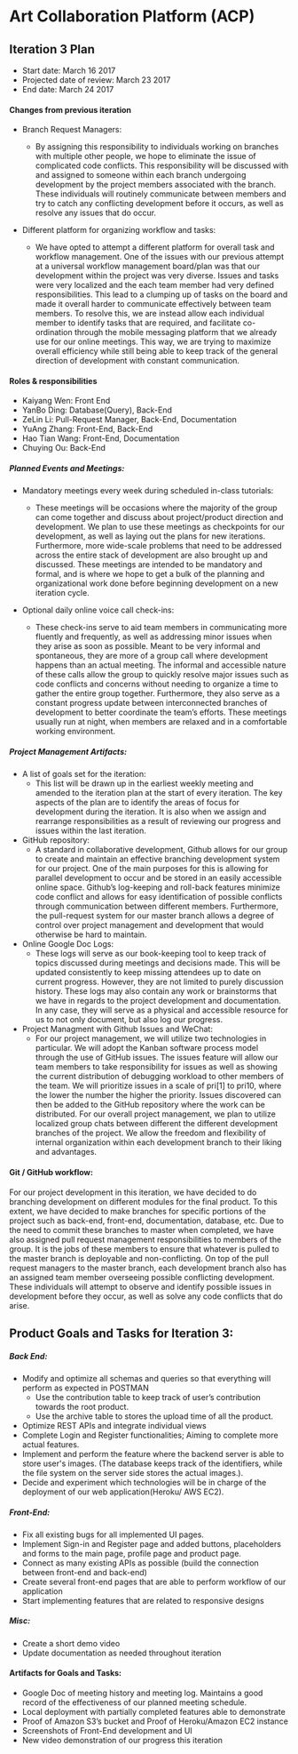 # Art Collaboration Platform (ACP)
## Iteration 3 Plan

 * Start date: March 16 2017
 * Projected date of review: March 23 2017
 * End date: March 24 2017

#### Changes from previous iteration
* Branch Request Managers:
  * By assigning this responsibility to individuals working on branches with multiple other people, we hope to eliminate the issue of complicated code conflicts. This responsibility will be discussed with and assigned to someone within each branch undergoing development by the project members associated with the branch. These individuals will routinely communicate between members and try to catch any conflicting development before it occurs, as well as resolve any issues that do occur.

* Different platform for organizing workflow and tasks:
  * We have opted to attempt a different platform for overall task and workflow management. One of the issues with our previous attempt at a universal workflow management board/plan was that our development within the project was very diverse. Issues and tasks were very localized and the each team member had very defined responsibilities. This lead to a clumping up of tasks on the board and made it overall harder to communicate effectively between team members. To resolve this, we are instead allow each individual member to identify tasks that are required, and facilitate co-ordination through the mobile messaging platform that we already use for our online meetings. This way, we are trying to maximize overall efficiency while still being able to keep track of the general direction of development with constant communication.
 
#### Roles & responsibilities

* Kaiyang Wen: Front End
* YanBo Ding: Database(Query), Back-End
* ZeLin Li: Pull-Request Manager, Back-End, Documentation
* YuAng Zhang: Front-End, Back-End
* Hao Tian Wang: Front-End, Documentation
* Chuying Ou: Back-End

##### Planned Events and Meetings:
* Mandatory meetings every week during scheduled in-class tutorials:
  * These meetings will be occasions where the majority of the group can come together and discuss about project/product direction and development. We plan to use these meetings as checkpoints for our development, as well as laying out the plans for new iterations. Furthermore, more wide-scale problems that need to be addressed across the entire stack of development are also brought up and discussed. These meetings are intended to be mandatory and formal, and is where we hope to get a bulk of the planning and organizational work done before beginning development on a new iteration cycle. 

* Optional daily online voice call check-ins:
  * These check-ins serve to aid team members in communicating more fluently and frequently, as well as addressing minor issues when they arise as soon as possible. Meant to be very informal and spontaneous, they are more of a group call where development happens than an actual meeting. The informal and accessible nature of these calls allow the group to quickly resolve major issues such as code conflicts and concerns without needing to organize a time to gather the entire group together. Furthermore, they also serve as a constant progress update between interconnected branches of development to better coordinate the team’s efforts. These meetings usually run at night, when members are relaxed and in a comfortable working environment.


##### Project Management Artifacts:
* A list of goals set for the iteration:
  * This list will be drawn up in the earliest weekly meeting and amended to the iteration plan at the start of every iteration. The key aspects of the plan are to identify the areas of focus for development during the iteration. It is also when we assign and rearrange responsibilities as a result of reviewing our progress and issues within the last iteration.
* GitHub repository:
  *  A standard in collaborative development, Github allows for our group to create and maintain an effective branching development system for our project. One of the main purposes for this is allowing for parallel development to occur and be stored in an easily accessible online space. Github’s log-keeping and roll-back features minimize code conflict and allows for easy identification of possible conflicts through communication between different members. Furthermore, the pull-request system for our master branch allows a degree of control over project management and development that would otherwise be hard to maintain.
* Online Google Doc Logs:
  * These logs will serve as our book-keeping tool to keep track of topics discussed during meetings and decisions made. This will be updated consistently to keep missing attendees up to date on current progress. However, they are not limited to purely discussion history. These logs may also contain any work or brainstorms that we have in regards to the project development and documentation. In any case, they will serve as a physical and accessible resource for us to not only document, but also log our progress.
* Project Managment with Github Issues and WeChat:
  * For our project management, we will utilize two technologies in particular. We will adopt the Kanban software process model through the use of GitHub issues. The issues feature will allow our team members to take responsibility for issues as well as showing the current distribution of debugging workload to other members of the team. We will prioritize issues in a scale of pri[1] to pri10, where the lower the number the higher the priority. Issues discovered can then be added to the GitHub repository where the work can be distributed. For our overall project management, we plan to utilize localized group chats between different the different development branches of the project. We allow the freedom and flexibility of internal organization within each development branch to their liking and advantages.

#### Git / GitHub workflow:
For our project development in this iteration, we have decided to do branching development on different modules for the final product. To this extent, we have decided to make branches for specific portions of the project such as back-end, front-end, documentation, database, etc. Due to the need to commit these branches to master when completed, we have also assigned pull request management responsibilities to members of the group. It is the jobs of these members to ensure that whatever is pulled to the master branch is deployable and non-conflicting. On top of the pull request managers to the master branch, each development branch also has an assigned team member overseeing possible conflicting development. These individuals will attempt to observe and identify possible issues in development before they occur, as well as solve any code conflicts that do arise.

## Product Goals and Tasks for Iteration 3:
##### Back End:
* Modify and optimize all schemas and queries so that everything will perform as expected in POSTMAN
  * Use the contribution table to keep track of user’s contribution towards the root product.  
  * Use the archive table to stores the upload time of all the product.
* Optimize REST APIs and integrate  individual views
* Complete Login and Register  functionalities; Aiming to complete more actual features.
* Implement and perform the feature where the backend server is able to store user's images. (The database keeps track of the identifiers, while the file system on the server side stores the actual images.).
* Decide and experiment which technologies will be in charge of the deployment of our web application(Heroku/ AWS EC2).

##### Front-End:
* Fix all existing bugs for all implemented UI pages.
* Implement Sign-in and Register page and added buttons, placeholders and forms to the main page, profile page and product page.
* Connect as many existing APIs as possible (build the connection between front-end and back-end)
* Create several front-end pages that are able to perform workflow of our application
* Start implementing features that are related to responsive designs

##### Misc:
* Create a short demo video
* Update documentation as needed throughout iteration

#### Artifacts for Goals and Tasks:
* Google Doc of meeting history and meeting log. Maintains a good record of the effectiveness of our planned meeting schedule.
* Local deployment with partially completed features able to demonstrate
* Proof of Amazon S3’s bucket and Proof of Heroku/Amazon EC2 instance
* Screenshots of Front-End development and UI
* New video demonstration of our progress this iteration

